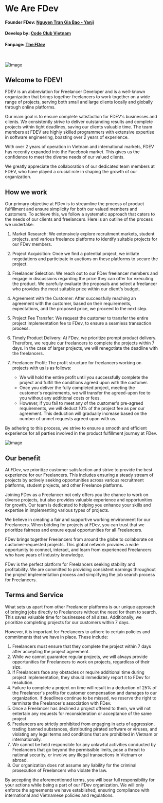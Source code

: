 # We Are FDev 

#### Founder FDev: [Nguyen Tran Gia Bao - Yanji](https://github.com/ngtrgiabao)

#### Develop by: [Code Club Vietnam](https://github.com/codeclubvn)

#### Fanpage: [The FDev](https://www.facebook.com/thefdev)

<br/>

![image](https://github.com/thefdev/.github/assets/95952006/1d2de363-d4bd-4a71-815e-57cf776f5a8f)


## Welcome to FDEV!

FDEV is an abbreviation for Freelancer Developer and is a well-known organization that brings together freelancers to work together on a wide range of projects, serving both small and large clients locally and globally through online platforms.

Our main goal is to ensure complete satisfaction for FDEV's businesses and clients. We consistently strive to deliver outstanding results and complete projects within tight deadlines, saving our clients valuable time. The team members at FDEV are highly skilled programmers with extensive expertise in software engineering, boasting over 2 years of experience.

With over 2 years of operation in Vietnam and international markets, FDEV has recently expanded into the Facebook market. This gives us the confidence to meet the diverse needs of our valued clients.

We greatly appreciate the collaboration of our dedicated team members at FDEV, who have played a crucial role in shaping the growth of our organization.

## How we work

Our primary objective at FDev is to streamline the process of product fulfillment and ensure simplicity for both our valued members and customers. To achieve this, we follow a systematic approach that caters to the needs of our clients and freelancers. Here is an outline of the process we undertake:

1. Market Research: We extensively explore recruitment markets, student projects, and various freelance platforms to identify suitable projects for our FDev members.

2. Project Acquisition: Once we find a potential project, we initiate negotiations and participate in auctions on these platforms to secure the project.

3. Freelancer Selection: We reach out to our FDev freelancer members and engage in discussions regarding the price they can offer for executing the product. We carefully evaluate the proposals and select a freelancer who provides the most suitable price within our client's budget.

4. Agreement with the Customer: After successfully reaching an agreement with the customer, based on their requirements, expectations, and the proposed price, we proceed to the next step.

5. Project Fee Transfer: We request the customer to transfer the entire project implementation fee to FDev, to ensure a seamless transaction process.

6. Timely Product Delivery: At FDev, we prioritize prompt product delivery. Therefore, we require our freelancers to complete the projects within 7 days. In the case of larger projects, we will renegotiate the deadline with the freelancers.

7. Freelancer Profit: The profit structure for freelancers working on projects with us is as follows:
   - We will hold the entire profit until you successfully complete the project and fulfill the conditions agreed upon with the customer.
   - Once you deliver the fully completed project, meeting the customer's requirements, we will transfer the agreed-upon fee to you without any additional costs or fees.
   - However, if you fail to meet any of the customer's pre-agreed requirements, we will deduct 10% of the project fee as per our agreement. This deduction will gradually increase based on the number of unmet requests agreed upon with us.

By adhering to this process, we strive to ensure a smooth and efficient experience for all parties involved in the product fulfillment journey at FDev.

![image](https://github.com/thefdev/.github/assets/95952006/e266d622-4e0b-4986-a21c-eb266406a9a3)

## Our benefit
At FDev, we prioritize customer satisfaction and strive to provide the best experience for our Freelancers. This includes ensuring a steady stream of projects by actively seeking opportunities across various recruitment platforms, student projects, and other Freelance platforms.

Joining FDev as a Freelancer not only offers you the chance to work on diverse projects, but also provides valuable experience and opportunities for growth. Our team is dedicated to helping you enhance your skills and expertise in implementing various types of projects.

We believe in creating a fair and supportive working environment for our Freelancers. When bidding for projects at FDev, you can trust that we prioritize fairness and ensure equal opportunities for all Freelancers.

FDev brings together Freelancers from around the globe to collaborate on customer-requested projects. This global network provides a wide opportunity to connect, interact, and learn from experienced Freelancers who have years of industry knowledge.

FDev is the perfect platform for Freelancers seeking stability and profitability. We are committed to providing consistent earnings throughout the project implementation process and simplifying the job search process for Freelancers.

## Terms and Service

What sets us apart from other Freelancer platforms is our unique approach of bringing jobs directly to Freelancers without the need for them to search. This saves valuable time for businesses of all sizes. Additionally, we prioritize completing projects for our customers within 7 days.

However, it is important for Freelancers to adhere to certain policies and commitments that we have in place. These include:

1. Freelancers must ensure that they complete the project within 7 days after accepting the project agreement.
2. While we cannot guarantee regular projects, we will always provide opportunities for Freelancers to work on projects, regardless of their size.
3. If Freelancers face any obstacles or require additional time during project implementation, they should immediately report it to FDev for resolution.
4. Failure to complete a project on time will result in a deduction of 25% of the Freelancer's profits for customer compensation and damages to our organization. If deadlines continue to be missed, we reserve the right to terminate the Freelancer's association with FDev.
5. Once a Freelancer has declined a project offered to them, we will not entertain any requests for reconsideration or acceptance of the same project.
6. Freelancers are strictly prohibited from engaging in acts of aggression, trading banned substances, distributing pirated software or viruses, and violating any legal terms and conditions that are prohibited in Vietnam or internationally.
7. We cannot be held responsible for any unlawful activities conducted by Freelancers that go beyond the permissible limits, pose a threat to national security, or involve any illegal transactions in Vietnam or abroad.
8. Our organization does not assume any liability for the criminal prosecution of Freelancers who violate the law. 

By accepting the aforementioned terms, you will bear full responsibility for your actions while being a part of our FDev organization. We will only enforce the agreements we have established, ensuring compliance with international and Vietnamese policies and regulations.
